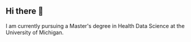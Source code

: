 ## Hi there 👋

I am currently pursuing a Master's degree in Health Data Science at the University of Michigan.
